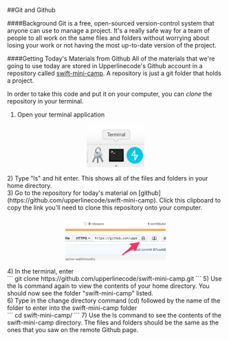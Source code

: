 ##Git and Github

####Background
Git is a free, open-sourced version-control system that anyone can use to manage a project. It's a really safe way for a team of people to all work on the same files and folders without worrying about losing your work or not having the most up-to-date version of the project.

####Getting Today's Materials from Github
All of the materials that we're going to use today are stored in Upperlinecode's Github account in a repository called [swift-mini-camp](https://github.com/upperlinecode/swift-mini-camp). A repository is just a git folder that holds a project.

In order to take this code and put it on your computer, you can *clone* the repository in your terminal.

1) Open your terminal application <br>
<p align="center">
  <img src="https://github.com/upperlinecode/swift-mini-camp/blob/master/images/terminal-application.png" height="100px" hspace="20">
</p>
2) Type "ls" and hit enter. This shows all of the files and folders in your home directory. <br>
3) Go to the repository for today's material on [github](https://github.com/upperlinecode/swift-mini-camp). Click this clipboard to copy the link you'll need to clone this repository onto your computer. <br>
<p align="center">
  <img src="https://github.com/upperlinecode/swift-mini-camp/blob/master/images/github-clone.png" height="100px" hspace="20">
</p>
4) In the terminal, enter <br>
```
git clone https://github.com/upperlinecode/swift-mini-camp.git
```
5) Use the ls command again to view the contents of your home directory. You should now see the folder "swift-mini-camp" listed. <br>
6) Type in the change directory command (cd) followed by the name of the folder to enter into the swift-mini-camp folder <br>
```
cd swift-mini-camp/
```
7) Use the ls command to see the contents of the swift-mini-camp directory. The files and folders should be the same as the ones that you saw on the remote Github page.
